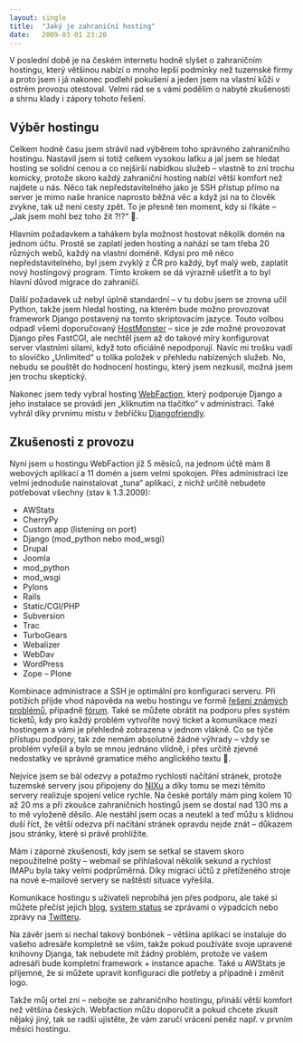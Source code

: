 ```yaml
---
layout: single
title:  "Jaký je zahraniční hosting"
date:   2009-03-01 23:20
---
```

V poslední době je na českém internetu hodně slyšet o zahraničním hostingu, který většinou nabízí
o mnoho lepší podmínky než tuzemské firmy a proto jsem i já nakonec podlehl pokušení a jeden jsem
na vlastní kůži v ostrém provozu otestoval. Velmi rád se s vámi podělím o nabyté zkušenosti a shrnu
klady i zápory tohoto řešení.

## Výběr hostingu

Celkem hodně času jsem strávil nad výběrem toho správného zahraničního hostingu. Nastavil jsem si
totiž celkem vysokou laťku a jal jsem se hledat hosting se solidní cenou a co nejširší nabídkou
služeb – vlastně to zní trochu komicky, protože skoro každý zahraniční hosting nabízí větší komfort
než najdete u nás. Něco tak nepředstavitelného jako je SSH přístup přímo na server je mimo naše
hranice naprosto běžná věc a když jsi na to člověk zvykne, tak už není cesty zpět. To je přesně ten
moment, kdy si říkáte – „Jak jsem mohl bez toho žít ?!?“ :slightly_smiling_face:.

Hlavním požadavkem a tahákem byla možnost hostovat několik domén na jednom účtu. Prostě se zaplatí
jeden hosting a nahází se tam třeba 20 různých webů, každý na vlastní doméně. Kdysi pro mě něco
nepředstavitelného, byl jsem zvyklý z ČR pro každý, byť malý web, zaplatit nový hostingový program.
Tímto krokem se dá výrazně ušetřit a to byl hlavní důvod migrace do zahraničí.

Další požadavek už nebyl úplně standardní – v tu dobu jsem se zrovna učil Python, takže jsem hledal
hosting, na kterém bude možno provozovat framework Django postavený na tomto skriptovacím jazyce.
Touto volbou odpadl všemi doporučovaný [HostMonster](http://www.hostmonster.com/) – sice je zde
možné provozovat Django přes FastCGI, ale nechtěl jsem až do takové míry konfigurovat server
vlastními silami, když toto oficiálně nepodporují. Navíc mi trošku vadí to slovíčko „Unlimited“
u tolika položek v přehledu nabízených služeb. No, nebudu se pouštět do hodnocení hostingu, který
jsem nezkusil, možná jsem jen trochu skeptický.

Nakonec jsem tedy vybral hosting [WebFaction](http://www.webfaction.com/), který podporuje Django a
jeho instalace se provádí jen „kliknutím na tlačítko“ v administraci. Také vyhrál díky prvnímu místu
v žebříčku [Djangofriendly](http://djangofriendly.com/hosts/).

## Zkušenosti z provozu

Nyní jsem u hostingu WebFaction již 5 měsíců, na jednom účtě mám 8 webových aplikací a 11 domén a
jsem velmi spokojen. Přes administraci lze velmi jednoduše nainstalovat „tuna“ aplikací, z nichž
určitě nebudete potřebovat všechny (stav k 1.3.2009):

- AWStats
- CherryPy
- Custom app (listening on port)
- Django (mod_python nebo mod_wsgi)
- Drupal
- Joomla
- mod_python
- mod_wsgi
- Pylons
- Rails
- Static/CGI/PHP
- Subversion
- Trac
- TurboGears
- Webalizer
- WebDav
- WordPress
- Zope – Plone

Kombinace administrace a SSH je optimální pro konfiguraci serveru. Při potížích příjde vhod
nápověda na webu hostingu ve formě
[řešení známých problémů](https://help.webfaction.com/index.php?_m=knowledgebase&_a=view), případně
[fórum](http://forum.webfaction.com/). Také se můžete obrátit na podporu přes systém ticketů, kdy
pro každý problém vytvoříte nový ticket a komunikace mezi hostingem a vámi je přehledně zobrazena
v jednom vlákně. Co se týče přístupu podpory, tak zde nemám absolutně žádné výhrady – vždy se
problém vyřešil a bylo se mnou jednáno vlídně, i přes určitě zjevné nedostatky ve správné gramatice
mého anglického textu :slightly_smiling_face:.

Nejvíce jsem se bál odezvy a potažmo rychlosti načítání stránek, protože tuzemské servery jsou
připojeny do [NIXu](http://cs.wikipedia.org/wiki/NIX) a díky tomu se mezi těmito servery realizuje
spojení velice rychle. Na české portály mám ping kolem 10 až 20 ms a při zkoušce zahraničních
hostingů jsem se dostal nad 130 ms a to mě vyloženě děsilo. Ale nestáhl jsem ocas a neutekl a teď
můžu s klidnou duší říct, že větší odezva při načítání stránek opravdu nejde znát – důkazem jsou
stránky, které si právě prohlížíte.

Mám i záporné zkušenosti, kdy jsem se setkal se stavem skoro nepoužitelné pošty – webmail se
přihlašoval několik sekund a rychlost IMAPu byla taky velmi podprůměrná. Díky migraci účtů
z přetíženého stroje na nové e-mailové servery se naštěstí situace vyřešila.

Komunikace hostingu s uživateli neprobíhá jen přes podporu, ale také si můžete přečíst jejich
[blog](http://blog.webfaction.com/), [system status](http://statusblog.webfaction.com/) se zprávami
o výpadcích nebo zprávy na [Twitteru](http://twitter.com/webfaction).

Na závěr jsem si nechal takový bonbónek – většina aplikací se instaluje do vašeho adresáře kompletně
se vším, takže pokud používáte svoje upravené knihovny Djanga, tak nebudete mít žádný problém,
protože ve vašem adresáři bude kompletní framework + instance apache. Také u AWStats je příjemné, že
si můžete upravit konfiguraci dle potřeby a případně i změnit logo.

Takže můj ortel zní – nebojte se zahraničního hostingu, přináší větší komfort než většina českých.
Webfaction můžu doporučit a pokud chcete zkusit nějaký jiný, tak se radši ujistěte, že vám zaručí
vrácení peněz např. v prvním měsíci hostingu.

